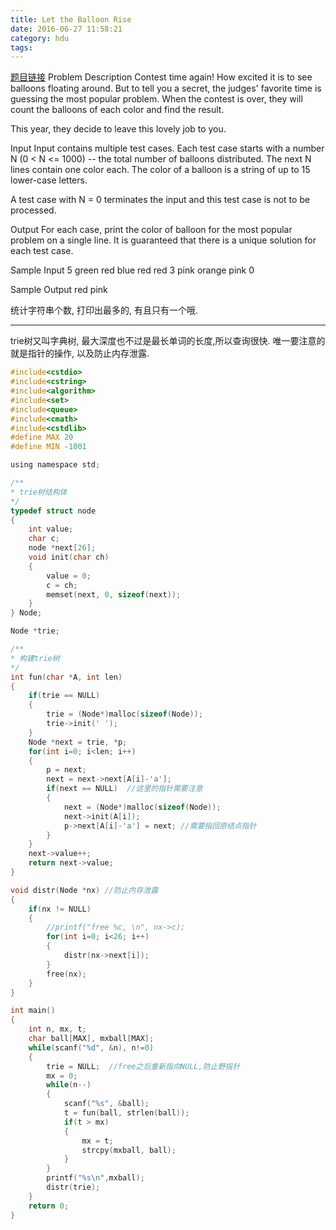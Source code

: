 ```yaml
---
title: Let the Balloon Rise
date: 2016-06-27 11:58:21
category: hdu
tags:
---
```

[题目链接](http://acm.hdu.edu.cn/showproblem.php?pid=1004)
Problem Description
Contest time again! How excited it is to see balloons floating around. But to tell you a secret, the judges' favorite time is guessing the most popular problem. When the contest is over, they will count the balloons of each color and find the result.

This year, they decide to leave this lovely job to you. 
 

Input
Input contains multiple test cases. Each test case starts with a number N (0 < N <= 1000) -- the total number of balloons distributed. The next N lines contain one color each. The color of a balloon is a string of up to 15 lower-case letters.

A test case with N = 0 terminates the input and this test case is not to be processed.
 

Output
For each case, print the color of balloon for the most popular problem on a single line. It is guaranteed that there is a unique solution for each test case.
 

Sample Input
5
green
red
blue
red
red
3
pink
orange
pink
0
 

Sample Output
red
pink

统计字符串个数, 打印出最多的, 有且只有一个哦.
<hr/>

trie树又叫字典树, 最大深度也不过是最长单词的长度,所以查询很快.
唯一要注意的就是指针的操作, 以及防止内存泄露.

```c
#include<cstdio>
#include<cstring>
#include<algorithm>
#include<set>
#include<queue>
#include<cmath>
#include<cstdlib>
#define MAX 20
#define MIN -1001

using namespace std;

/**
* trie树结构体
*/
typedef struct node
{
    int value;
    char c;
    node *next[26];
    void init(char ch)
    {
        value = 0;
        c = ch;
        memset(next, 0, sizeof(next));
    }
} Node;

Node *trie;

/**
* 构建trie树
*/
int fun(char *A, int len)
{
    if(trie == NULL)
    {
        trie = (Node*)malloc(sizeof(Node));
        trie->init(' ');
    }
    Node *next = trie, *p;
    for(int i=0; i<len; i++)
    {
        p = next;
        next = next->next[A[i]-'a'];
        if(next == NULL)  //这里的指针需要注意
        {
            next = (Node*)malloc(sizeof(Node));
            next->init(A[i]);
            p->next[A[i]-'a'] = next; //需要指回原结点指针
        }
    }
    next->value++;
    return next->value;
}

void distr(Node *nx) //防止内存泄露
{
    if(nx != NULL)
    {
        //printf("free %c, \n", nx->c);
        for(int i=0; i<26; i++)
        {
            distr(nx->next[i]);
        }
        free(nx);
    }
}

int main()
{
    int n, mx, t;
    char ball[MAX], mxball[MAX];
    while(scanf("%d", &n), n!=0)
    {
        trie = NULL;  //free之后重新指向NULL,防止野指针
        mx = 0;
        while(n--)
        {
            scanf("%s", &ball);
            t = fun(ball, strlen(ball));
            if(t > mx)
            {
                mx = t;
                strcpy(mxball, ball);
            }
        }
        printf("%s\n",mxball);
        distr(trie);
    }
    return 0;
}

```